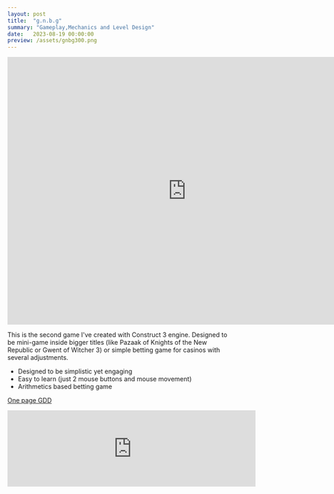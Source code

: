 ```yaml
---
layout: post
title:  "g.n.b.g"
summary: "Gameplay,Mechanics and Level Design"
date:   2023-08-19 00:00:00
preview: /assets/gnbg300.png
---
```

<iframe width="800" height="600" src="https://www.youtube.com/embed/jNQXAC9IVRw" title="Me at the zoo" frameborder="0" allow="accelerometer; autoplay; clipboard-write; encrypted-media; gyroscope; picture-in-picture; web-share" allowfullscreen></iframe>

<blockquote class="imgur-embed-pub" lang="en" data-id="a/e2WS5DH" data-context="false" ></blockquote><script async src="//s.imgur.com/min/embed.js" charset="utf-8"></script>

This is the second game I've created with Construct 3 engine. Designed to be mini-game inside bigger titles (like Pazaak of Knights of the New Republic or Gwent of Witcher 3) or simple betting game for casinos with several adjustments.

* Designed to be simplistic yet engaging
* Easy to learn (just 2 mouse buttons and mouse movement)
* Arithmetics based betting game 

[One page GDD](/assets/GNBG_one_page_GDD.pdf)

<iframe frameborder="0" src="https://itch.io/embed/2113263?border_width=3" width="556" height="171"><a href="https://htramu.itch.io/gnbg">g.n.b.g. by Umarth</a></iframe>
